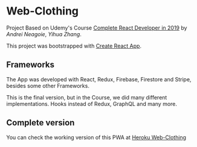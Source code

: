 # Web-Clothing

Project Based on Udemy's Course [Complete React Developer in 2019](https://www.udemy.com/complete-react-developer-zero-to-mastery/) by *Andrei Neagoie*, *Yihua Zhang*.

This project was bootstrapped with [Create React App](https://github.com/facebook/create-react-app).

## Frameworks

The App was developed with React, Redux, Firebase, Firestore and Stripe, besides some other Frameworks.

This is the final version, but in the Course, we did many different implementations. Hooks instead of Redux, GraphQL and many more.

## Complete version

You can check the working version of this PWA at [Heroku Web-Clothing](https://web-clothing.herokuapp.com/)